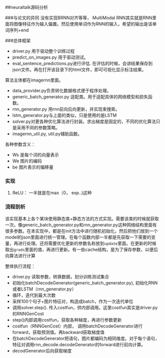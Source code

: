 ##neuraltalk源码分析

###与论文的异同
没有实现BRNN对齐等等， MultiModal RNN其实就是RNN里面将图像特征作为输入偏置。然后使用单词作为RNN的输入，希望的输出是该单词序列+end 

###总体框架
- driver.py 用于驱动整个训练过程
- predict_on_images.py 用于驱动测试。
- eval_sentence_predictions.py进行评估.
在评估的时候，会讲结果保存到json文件。再在打开该目录下的html文件，即可可视化显示标注结果。

算法主体都在imagernn里面。

- data_provider.py负责转化数据格式便于程序处理。
- generic_batch_generator.py 适配类。用于适配具体的网络模型和损失函数。
- rnn_generator.py 用rnn前向后向更新，并实现束搜索。
- lstm_generator.py与上面的类似，只是使用的是LSTM
- solver.py对更各种优化算法进行封装。求出梯度是固定的，不同的优化算法只是采用不同的参数策略。
- imagernn_util.py, util.py辅助函数。

各种参数含义：

- Ws 是每个词的向量表示
- We 图片的编码
- be 图片表示的偏移量

### 实现
1. ReLU： 一半就是在max（0， exp..)这种

### 流程剖析
该实现基本上各个某块使用静态类+静态方法的方式实现。需要该类的时候就获取一次。像generic_batch_generator.py和rnn_generator.py这种网络结构里面有很多参数。在本实现中，都是在init方法中进行随机初始化，然后把他们放到一个model的json里面进行统一管理。在每个函数内部一半都是先获取一下需要的变量，再进行处理。还将需要优化更新的参数名称放到`update`里面。在更新的时候取出`grads`里面的值，再进行更新。有一些cache结构，是为了保存参数，以便后向算法进行计算

整体执行流程：

- driver.py 读取参数，转换数据，划分训练测试集合
- 初始化batchDecodeGenerator(generic_batch_generator.py), 初始化RNN或者LSTM（rnn_generator.py）
- 循环，迭代到最大次数
- 采样100个句子+图片特征对，构造成batch，作为一次迭代单位
- 调用solver.step(). 传入costfun，供内部调用。这里costfun其实是driver.py的RNNGenCost
- step()内部调用costfun，获取各种梯度，再进行参数更新
- costfun（RNNGenCost）内部， 调用batchDecodeGenerator进行forward，获取预测值。再backward获取梯度值
- 在batchDecodeGenerator把语句，图片都编码为相同维度。对于每个语句，特征对调用rnn_decode.decodeGenerator的forward进行前向计算。
- decodGenerator后向获取梯度



